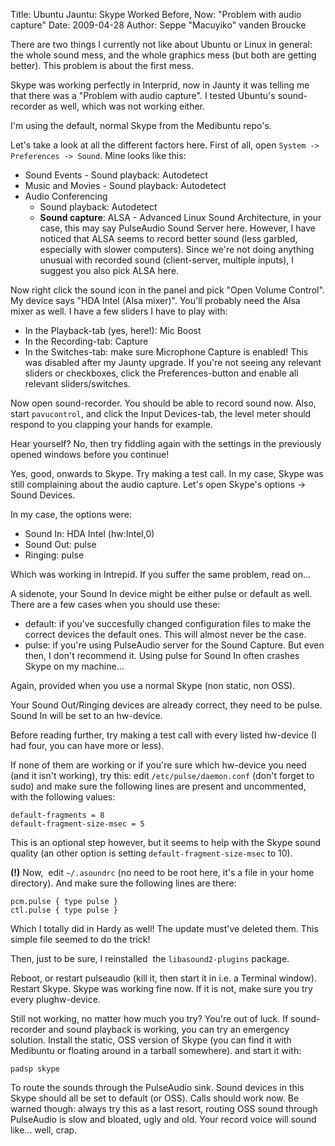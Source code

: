 Title: Ubuntu Jauntu: Skype Worked Before, Now: "Problem with audio capture"
Date: 2009-04-28
Author: Seppe "Macuyiko" vanden Broucke

There are two things I currently not like about Ubuntu or Linux in general: the whole sound mess, and the whole graphics mess (but both are getting better). This problem is about the first mess.  
Skype was working perfectly in Interprid, now in Jaunty it was telling me that there was a "Problem with audio capture". I tested Ubuntu's sound-recorder as well, which was not working either.  
I'm using the default, normal Skype from the Medibuntu repo's.  
Let's take a look at all the different factors here. First of all, open `System -> Preferences -> Sound`. Mine looks like this:  
  - Sound Events - Sound playback: Autodetect
  - Music and Movies - Sound playback: Autodetect
  - Audio Conferencing
    - Sound playback: Autodetect
    - **Sound capture**: ALSA - Advanced Linux Sound Architecture, in your case, this may say PulseAudio Sound Server here. However, I have noticed that ALSA seems to record better sound (less garbled, especially with slower computers). Since we're not doing anything unusual with recorded sound (client-server, multiple inputs), I suggest you also pick ALSA here.
Now right click the sound icon in the panel and pick "Open Volume Control". My device says "HDA Intel (Alsa mixer)". You'll probably need the Alsa mixer as well. I have a few sliders I have to play with:  
  - In the Playback-tab (yes, here!): Mic Boost
  - In the Recording-tab: Capture
  - In the Switches-tab: make sure Microphone Capture is enabled! This was disabled after my Jaunty upgrade. If you're not seeing any relevant sliders or checkboxes, click the Preferences-button and enable all relevant sliders/switches.
Now open sound-recorder. You should be able to record sound now. Also, start `pavucontrol`, and click the Input Devices-tab, the level meter should respond to you clapping your hands for example.  
Hear yourself? No, then try fiddling again with the settings in the previously opened windows before you continue!  
Yes, good, onwards to Skype. Try making a test call. In my case, Skype was still complaining about the audio capture. Let's open Skype's options -> Sound Devices.  
In my case, the options were:  
  - Sound In: HDA Intel (hw:Intel,0)
  - Sound Out: pulse
  - Ringing: pulse
Which was working in Intrepid. If you suffer the same problem, read on...  
A sidenote, your Sound In device might be either pulse or default as well. There are a few cases when you should use these:  
  - default: if you've succesfully changed configuration files to make the correct devices the default ones. This will almost never be the case.
  - pulse: if you're using PulseAudio server for the Sound Capture. But even then, I don't recommend it. Using pulse for Sound In often crashes Skype on my machine...
Again, provided when you use a normal Skype (non static, non OSS). 
Your Sound Out/Ringing devices are already correct, they need to be pulse. Sound In will be set to an hw-device.  
Before reading further, try making a test call with every listed hw-device (I had four, you can have more or less).  
If none of them are working or if you're sure which hw-device you need (and it isn't working), try this: edit `/etc/pulse/daemon.conf` (don't forget to sudo) and make sure the following lines are present and uncommented, with the following values:      default-fragments = 8      default-fragment-size-msec = 5
This is an optional step however, but it seems to help with the Skype sound quality (an other option is setting `default-fragment-size-msec` to 10).  
**(!)** Now,  edit `~/.asoundrc` (no need to be root here, it's a file in your home directory). And make sure the following lines are there:      pcm.pulse { type pulse }      ctl.pulse { type pulse }
Which I totally did in Hardy as well! The update must've deleted them. This simple file seemed to do the trick!  
Then, just to be sure, I reinstalled  the `libasound2-plugins` package.  
Reboot, or restart pulseaudio (kill it, then start it in i.e. a Terminal window). Restart Skype. Skype was working fine now. If it is not, make sure you try every plughw-device.  
Still not working, no matter how much you try? You're out of luck. If sound-recorder and sound playback is working, you can try an emergency solution. Install the static, OSS version of Skype (you can find it with Medibuntu or floating around in a tarball somewhere). and start it with:      padsp skype
To route the sounds through the PulseAudio sink. Sound devices in this Skype should all be set to default (or OSS). Calls should work now. Be warned though: always try this as a last resort, routing OSS sound through PulseAudio is slow and bloated, ugly and old. Your record voice will sound like... well, crap. 